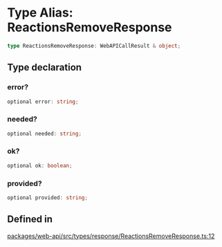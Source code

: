 # Type Alias: ReactionsRemoveResponse

```ts
type ReactionsRemoveResponse: WebAPICallResult & object;
```

## Type declaration

### error?

```ts
optional error: string;
```

### needed?

```ts
optional needed: string;
```

### ok?

```ts
optional ok: boolean;
```

### provided?

```ts
optional provided: string;
```

## Defined in

[packages/web-api/src/types/response/ReactionsRemoveResponse.ts:12](https://github.com/slackapi/node-slack-sdk/blob/main/packages/web-api/src/types/response/ReactionsRemoveResponse.ts#L12)
